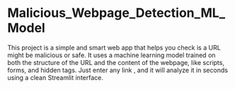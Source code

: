 # Malicious_Webpage_Detection_ML_Model
This project is a simple and smart web app that helps you check is a URL might be malicious or safe. It uses a machine learning model trained on both the structure of the URL and the content of the webpage, like scripts, forms, and hidden tags. Just enter any link , and it will analyze it in seconds using a clean Streamlit interface.
